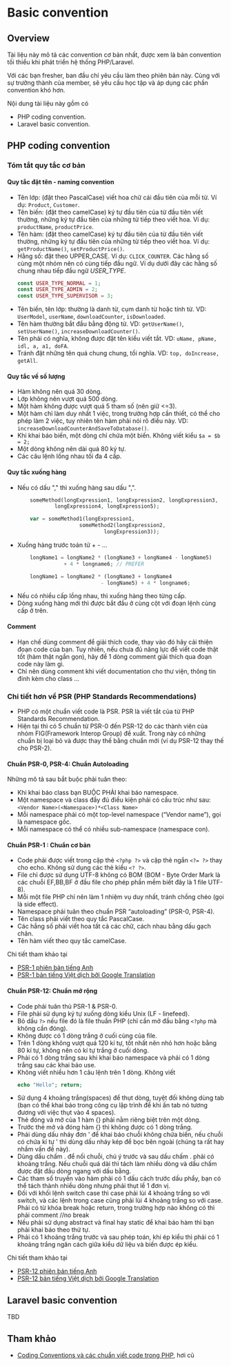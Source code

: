 # Basic convention

## Overview

Tài liệu này mô tả các convention cơ bản nhất, được xem là bản convention tối thiểu khi phát triển hệ thống PHP/Laravel.

Với các bạn fresher, ban đầu chỉ yêu cầu làm theo phiên bản này. Cùng với sự trưởng thành của member, sẽ yêu cầu học tập và áp dụng các phần convention khó hơn.

Nội dung tài liệu này gồm có
* PHP coding convention.
* Laravel basic convention.

## PHP coding convention

### Tóm tắt quy tắc cơ bản

#### Quy tắc đặt tên - naming convention

* Tên lớp: (đặt theo PascalCase) viết hoa chữ cái đầu tiên của mỗi từ.
    Ví dụ: `Product`, `Customer`.
* Tên biến: (đặt theo camelCase) ký tự đầu tiên của từ đầu tiên viết thường, những ký tự đầu tiên của những từ tiếp theo viết hoa.
    Ví dụ: `productName`, `productPrice`.
* Tên hàm: (đặt theo camelCase) ký tự đầu tiên của từ đầu tiên viết thường, những ký tự đầu tiên của những từ tiếp theo viết hoa.
    Ví dụ: `getProductName()`, `setProductPrice()`.
* Hằng số: đặt theo UPPER_CASE. Ví dụ: `CLICK_COUNTER`. Các hằng số cùng một nhóm nên có cùng tiếp đầu ngữ. Ví dụ dưới đây các hằng số chung nhau tiếp đầu ngữ *USER_TYPE*.
    ```php
    const USER_TYPE_NORMAL = 1;
    const USER_TYPE_ADMIN = 2;
    const USER_TYPE_SUPERVISOR = 3;
    ```
* Tên biến, tên lớp: thường là danh từ, cụm danh từ hoặc tính từ. VD: `UserModel`, `userName`, `downloadCounter`, `isDownloaded`.
* Tên hàm thường bắt đầu bằng động từ. VD: `getUserName()`, `setUserName()`, `increaseDownloadCounter()`.
* Tên phải có nghĩa, không được đặt tên kiểu viết tắt. VD: `uName, pName, idl, a, a1, doFA`.
* Tránh đặt những tên quá chung chung, tối nghĩa. VD: `top, doIncrease, getAll`.

#### Quy tắc về số lượng

* Hàm không nên quá 30 dòng.
* Lớp không nên vượt quá 500 dòng.
* Một hàm không được vượt quá 5 tham số (nên giữ <=3).
* Một hàm chỉ làm duy nhất 1 việc, trong trường hợp cần thiết, có thể cho phép làm 2 việc, tuy nhiên tên hàm phải nói rõ điều này. VD: `increaseDownloadCounterAndSaveToDatabase()`.
* Khi khai báo biến, một dòng chỉ chứa một biến. Không viết kiểu `$a = $b = 2;`
* Một dòng không nên dài quá 80 ký tự.
* Các câu lệnh lồng nhau tối đa 4 cấp.

#### Quy tắc xuống hàng

* Nếu có dấu "," thì xuống hàng sau dấu ",".
    ```php
        someMethod(longExpression1, longExpression2, longExpression3,
                longExpression4, longExpression5);

        var = someMethod1(longExpression1,
                        someMethod2(longExpression2,
                                longExpression3));
    ```
* Xuống hàng trước toán tử + - ...
    ```php
        longName1 = longName2 * (longName3 + longName4 - longName5)
                   + 4 * longname6; // PREFER

        longName1 = longName2 * (longName3 + longName4
                               - longName5) + 4 * longname6;
    ```
* Nếu có nhiều cấp lồng nhau, thì xuống hàng theo từng cấp.
* Dòng xuống hàng mới thì được bắt đầu ở cùng cột với đoạn lệnh cùng cấp ở trên.

#### Comment

* Hạn chế dùng comment để giải thích code, thay vào đó hãy cải thiện đoạn code của bạn.
    Tuy nhiên, nếu chưa đủ năng lực để viết code thật tốt (hàm thật ngắn gọn), hãy để 1 dòng comment giải thích qua đoạn code này làm gì.
* Chỉ nên dùng comment khi viết documentation cho thư viện, thông tin đính kèm cho class …

### Chi tiết hơn về PSR (PHP Standards Recommendations)

* PHP có một chuẩn viết code là PSR. PSR là viết tắt của từ PHP Standards Recommendation.
* Hiện tại thì có 5 chuẩn từ PSR-0 đến PSR-12 do các thành viên của nhóm FIG(Framework Interop Group) đề xuất. Trong này có những chuẩn bị loại bỏ và được thay thế bằng chuẩn mới (ví dụ PSR-12 thay thế cho PSR-2).

#### Chuẩn PSR-0, PSR-4: Chuẩn Autoloading

Những mô tả sau bắt buộc phải tuân theo:

* Khi khai báo class bạn BUỘC PHẢI khai báo namespace.
* Một namespace và class đầy đủ điều kiện phải có cấu trúc như sau: `<Vendor Name>(<Namespace>)*<Class Name>`
* Mỗi namespace phải có một top-level namespace (“Vendor name”), gọi là namespace gốc.
* Mỗi namespace có thể có nhiều sub-namespace (namespace con).

#### Chuẩn PSR-1 : Chuẩn cơ bản

* Code phải được viết trong cặp thẻ `<?php ?>` và cặp thẻ ngắn `<?= ?>` thay cho echo. Không sử dụng các thẻ kiểu `<? ?>`.
* File chỉ được sử dụng UTF-8 không có BOM (BOM - Byte Order Mark là các chuỗi EF,BB,BF ở đầu file cho phép phần mềm biết đây là 1 file UTF-8).
* Mỗi một file PHP chỉ nên làm 1 nhiệm vụ duy nhất, tránh chồng chéo (gọi là side effect).
* Namespace phải tuân theo chuẩn PSR “autoloading” (PSR-0, PSR-4).
* Tên class phải viết theo quy tắc PascalCase.
* Các hẳng số phải viết hoa tất cả các chữ, cách nhau bằng dấu gạch chân.
* Tên hàm viết theo quy tắc camelCase.

Chi tiết tham khảo tại

* [PSR-1 phiên bản tiếng Anh](https://www.php-fig.org/psr/psr-1/)
* [PSR-1 bản tiếng Việt dịch bởi Google Translation](https://www-php--fig-org.translate.goog/psr/psr-1/?_x_tr_sl=en&_x_tr_tl=vi&_x_tr_hl=ja&_x_tr_pto=wapp)

#### Chuẩn PSR-12: Chuẩn mở rộng

* Code phải tuân thủ PSR-1 & PSR-0.
* File phải sử dụng ký tự xuống dòng kiểu Unix (LF - linefeed).
* Bỏ dấu `?>` nếu file đó là file thuần PHP (chỉ cần mở đầu bằng `<?php` mà không cần đóng).
* Không được có 1 dòng trắng ở cuối cùng của file.
* Trên 1 dòng không vượt quá 120 kí tự, tốt nhất nên nhỏ hơn hoặc bằng 80 kí tự, không nên có kí tự trắng ở cuối dòng.
* Phải có 1 dòng trắng sau khi khai báo namespace và phải có 1 dòng trắng sau các khai báo use.
* Không viết nhiều hơn 1 câu lệnh trên 1 dòng. Không viết
    ```php
    echo "Hello"; return;
    ```
* Sử dụng 4 khoảng trắng(spaces) để thụt dòng, tuyệt đối không dùng tab (bạn có thể khai báo trong công cụ lập trình để khi ấn tab nó tương đương với việc thụt vào 4 spaces).
* Thẻ đóng và mở của 1 hàm {} phải nằm riêng biệt trên một dòng.
* Trước thẻ mở và đóng hàm {} thì không được có 1 dòng trắng.
* Phải dùng dấu nháy đơn ' để khai báo chuỗi không chứa biến, nếu chuỗi có chứa kí tự ' thì dùng dấu nháy kép để bọc bên ngoài (chúng ta rất hay nhầm vấn đề này).
* Dùng dấu chấm . để nối chuỗi, chú ý trước và sau dấu chấm . phải có khoảng trắng. Nếu chuỗi quá dài thì tách làm nhiều dòng và dấu chấm được đặt đầu dòng ngang với dấu bằng.
* Các tham số truyền vào hàm phải có 1 dấu cách trước dấu phẩy, bạn có thể tách thành nhiều dòng nhưng phải thụt lề 1 đơn vị.
* Đối với khối lệnh switch case thì case phải lùi 4 khoảng trắng so với switch, và các lệnh trong case cũng phải lùi 4 khoảng trắng so với case. Phải có từ khóa break hoặc return, trong trường hợp nào không có thì phải comment //no break
* Nếu phải sử dụng abstract và final hay static để khai báo hàm thì bạn phải khai báo theo thứ tự.
* Phải có 1 khoảng trắng trước và sau phép toán, khi ép kiểu thì phải có 1 khoảng trắng ngăn cách giữa kiểu dữ liệu và biến được ép kiểu.

Chi tiết tham khảo tại

* [PSR-12 phiên bản tiếng Anh](https://www.php-fig.org/psr/psr-12/)
* [PSR-12 bản tiếng Việt dịch bởi Google Translation](https://www-php--fig-org.translate.goog/psr/psr-12/?_x_tr_sl=en&_x_tr_tl=vi&_x_tr_hl=ja&_x_tr_pto=wapp)

## Laravel basic convention

TBD

## Tham khảo

* [Coding Conventions và các chuẩn viết code trong PHP](https://viblo.asia/p/coding-conventions-va-cac-chuan-viet-code-trong-php-naQZRbrGZvx), hơi cũ
